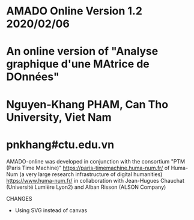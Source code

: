 # AMADO Online Version 1.2 2020/02/06
# An online version of "Analyse graphique d'une MAtrice de DOnnées"
# Nguyen-Khang PHAM, Can Tho University, Viet Nam
# pnkhang#ctu.edu.vn

AMADO-online was developed in conjunction with the consortium "PTM (Paris Time Machine)" <a href="https://paris-timemachine.huma-num.fr/" target="blank">https://paris-timemachine.huma-num.fr/</a> of Huma-Num (a very large research infrastructure of digital humanities) <a href="https://www.huma-num.fr/" target="blank">https://www.huma-num.fr/</a>  in collaboration with Jean-Hugues Chauchat (Université Lumière Lyon2) and Alban Risson (ALSON Company)

CHANGES
-  Using SVG instead of canvas

